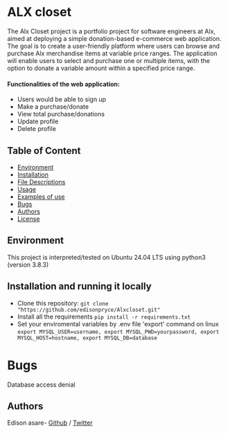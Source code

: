 # ALX closet

The Alx Closet project is a portfolio project for software engineers at Alx, aimed at deploying a simple donation-based e-commerce web application. The goal is to create a user-friendly platform where users can browse and purchase Alx merchandise items at variable price ranges. The application will enable users to select and purchase one or multiple items, with the option to donate a variable amount within a specified price range.

#### Functionalities of the web application:

- Users would be able to sign up
- Make a purchase/donate
- View total purchase/donations
- Update profile
- Delete profile

## Table of Content

- [Environment](#environment)
- [Installation](#installation)
- [File Descriptions](#file-descriptions)
- [Usage](#usage)
- [Examples of use](#examples-of-use)
- [Bugs](#bugs)
- [Authors](#authors)
- [License](#license)

## Environment

This project is interpreted/tested on Ubuntu 24.04 LTS using python3 (version 3.8.3)

## Installation and running it locally

- Clone this repository: `git clone "https://github.com/edisonpryce/Alxcloset.git"`
- Install all the requirements `pip install -r requirements.txt`
- Set your enviromental variables by .env file 'export' command on linux
  `export MYSQL_USER=username, export MYSQL_PWD=yourpassword, export MYSQL_HOST=hostname, export MYSQL_DB=database`

# Bugs

Database access denial

## Authors

Edison asare- [Github](https://github.com/edisonpryce) / [Twitter](https://twitter.com/Edisonasare)
